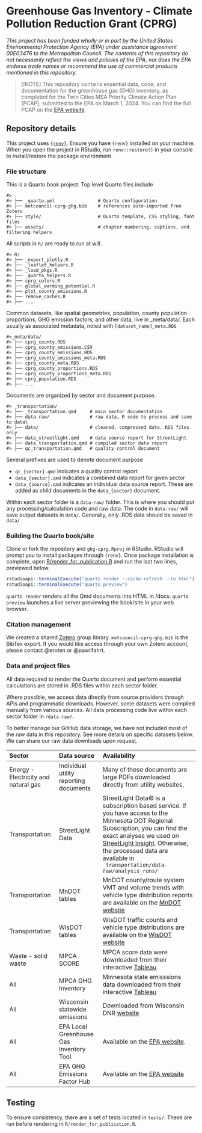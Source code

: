 
<!-- README.md is generated from README.Rmd. Please edit that file -->

# Greenhouse Gas Inventory - Climate Pollution Reduction Grant (CPRG)

*This project has been funded wholly or in part by the United States
Environmental Protection Agency (EPA) under assistance agreement
00E03476 to the Metropolitan Council. The contents of this repository do
not necessarily reflect the views and policies of the EPA, nor does the
EPA endorse trade names or recommend the use of commercial products
mentioned in this repository.*

> \[!NOTE\] This repository contains essential data, code, and
> documentation for the greenhouse gas (GHG) inventory, as completed for
> the Twin Cities MSA Priority Climate Action Plan (PCAP), submitted to
> the EPA on March 1, 2024. You can find the full PCAP on the [EPA
> website](https://www.epa.gov/system/files/documents/2024-03/metropolitan-council-twin-cities-msa-priority-climate-action-plan.pdf).

## Repository details

This project uses [`{renv}`](https://rstudio.github.io/renv/index.html).
Ensure you have `{renv}` installed on your machine. When you open the
project in RStudio, run `renv::restore()` in your console to
install/restore the package environment.

### File structure

This is a Quarto book project. Top level Quarto files include

    #> .
    #> ├── _quarto.yml                # Quarto configuration
    #> ├── metcouncil-cprg-ghg.bib    # references auto-imported from Zotero
    #> ├── style/                     # Quarto template, CSS styling, font files
    #> ├── assets/                    # chapter numbering, captions, and filtering helpers

All scripts in `R/` are ready to run at will.

    #> R/
    #> ├── _export_plotly.R
    #> ├── _leaflet_helpers.R
    #> ├── _load_pkgs.R
    #> ├── _quarto_helpers.R
    #> ├── cprg_colors.R
    #> ├── global_warming_potential.R
    #> ├── plot_county_emissions.R
    #> ├── remove_caches.R
    #> ├── ...

Common datasets, like spatial geometries, population, county population
proportions, GHG emission factors, and other data, live in \_meta/data/.
Each usually as associated metadata, noted with
`[dataset_name]_meta.RDS`

    #>_meta/data/
    #> ├── cprg_county.RDS
    #> ├── cprg_county_emissions.CSV
    #> ├── cprg_county_emissions.RDS
    #> ├── cprg_county_emissions_meta.RDS
    #> ├── cprg_county_meta.RDS
    #> ├── cprg_county_proportions.RDS
    #> ├── cprg_county_proportions_meta.RDS
    #> ├── cprg_population.RDS
    #> ├── ...

Documents are organized by sector and document purpose.

    #> _transportation/
    #> ├── _transportation.qmd     # main sector documentation
    #> ├── data-raw/               # raw data, R code to process and save to data\
    #> ├── data/                   # cleaned, compressed data. RDS files only
    #> ├── data_streetlight.qmd    # data source report for StreetLight
    #> ├── data_transportation.qmd # compiled sector data report
    #> ├── qc_transportation.qmd   # quality control document

Several prefixes are used to denote document purpose

- `qc_{sector}.qmd` indicates a quality control report
  <!-- - `pa_{sector}.qmd` indicates priority actions for a given sector. -->
- `data_{sector}.qmd` indicates a combined data report for given sector
- `data_{source}.qmd` indicates an individual data source report. These
  are added as child documents in the `data_{sector}` document.

Within each sector folder is a `data-raw/` folder. This is where you
should put any processing/calculation code and raw data. The code in
`data-raw/` will save output datasets in `data/`. Generally, only .RDS
data should be saved in `data/`

### Building the Quarto book/site

Clone or fork the repository and `ghg-cprg.Rproj` in RStudio. RStudio
will prompt you to install packages through `{renv}`. Once package
installation is complete, open
[R/render_for_publication.R](R/render_for_publication.R) and run the
last two lines, previewed below.

``` r
rstudioapi::terminalExecute("quarto render --cache-refresh --to html")
rstudioapi::terminalExecute("quarto preview")
```

`quarto render` renders all the Qmd documents into HTML in /docs.
`quarto preview` launches a live server previewing the book/site in your
web browser.

### Citation management

We created a shared [Zotero](https://www.zotero.org/) group library.
`metcouncil-cprg-ghg.bib` is the BibTex export. If you would like access
through your own Zotero account, please contact @eroten or @pawilfahrt.

### Data and project files

All data required to render the Quarto document and perform essential
calculations are stored in .RDS files within each sector folder.

Where possible, we access data directly from source providers through
APIs and programmatic downloads. However, some datasets were compiled
manually from various sources. All data processing code live within each
sector folder in `/data-raw/`.

To better manage our GitHub data storage, we have not included most of
the raw data in this repository. See more details on specific datasets
below. We can share our raw data downloads upon request.

| Sector                               | Data source                             | Availability                                                                                                                                                                                                                                                                                                       |
|:-------------------------------------|:----------------------------------------|:-------------------------------------------------------------------------------------------------------------------------------------------------------------------------------------------------------------------------------------------------------------------------------------------------------------------|
| Energy - Electricity and natural gas | Individual utility reporting documents  | Many of these documents are large PDFs downloaded directly from utility websites.                                                                                                                                                                                                                                  |
| Transportation                       | StreetLight Data                        | StreetLight Data© is a subscription based service. If you have access to the Minnesota DOT Regional Subscription, you can find the exact analyses we used on [StreetLight Insight](https://insight.streetlightdata.com/). Otherwise, the processed data are available in `_transportation/data-raw/analysis_runs/` |
| Transportation                       | MnDOT tables                            | MnDOT county/route system VMT and volume trends with vehicle type distribution reports are available on the [MnDOT website](https://www.dot.state.mn.us/traffic/data/data-products.html)                                                                                                                           |
| Transportation                       | WisDOT tables                           | WisDOT traffic counts and vehicle type distributions are available on the [WisDOT website](https://data-wisdot.opendata.arcgis.com/)                                                                                                                                                                               |
| Waste - solid waste                  | MPCA SCORE                              | MPCA score data were downloaded from their interactive [Tableau](https://public.tableau.com/app/profile/mpca.data.services/viz/SCOREOverview/SCOREOverview)                                                                                                                                                        |
| All                                  | MPCA GHG Inventory                      | Minnesota state emisssions data downloaded from their interactive [Tableau](https://public.tableau.com/app/profile/mpca.data.services/viz/GHGemissioninventory/GHGsummarystory)                                                                                                                                    |
| All                                  | Wisconsin statewide emissions           | Downloaded from Wisconsin DNR [website](https://widnr.widen.net/view/pdf/o9xmpot5x7/AM610.pdf?t.download=true)                                                                                                                                                                                                     |
| All                                  | EPA Local Greenhouse Gas Inventory Tool | Available on the [EPA website](https://www.epa.gov/statelocalenergy/local-greenhouse-gas-inventory-tool).                                                                                                                                                                                                          |
| All                                  | EPA GHG Emissions Factor Hub            | Available on the [EPA website](https://www.epa.gov/climateleadership/ghg-emission-factors-hub)                                                                                                                                                                                                                     |

## Testing

To ensure consistency, there are a set of tests located in `tests/`.
These are run before rendering in `R/render_for_publication.R`.
